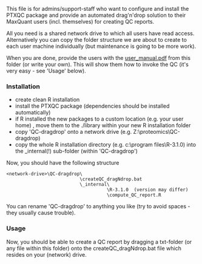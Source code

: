 This file is for admins/support-staff who want to configure and install the PTXQC package
and provide an automated drag'n'drop solution to their MaxQuant users (incl. themselves) for creating QC reports.

All you need is a shared network drive to which all users have read access. Alternatively you can copy the folder structure we
are about to create to each user machine individually (but maintenance is going to be more work).

When you are done, provide the users with the [user_manual.pdf] from this folder (or write your own).
This will show them how to invoke the QC (it's very easy - see 'Usage' below).

### Installation
 - create clean R installation
 - install the PTXQC package (dependencies should be installed automatically)
 - if R installed the new packages to a custom location (e.g. your user home)
   , move them to the ./library within your new R installation folder
 - copy 'QC-dragdrop' onto a network drive (e.g. Z:\proteomics\QC-dragdrop)
 - copy the whole R installation directory (e.g. c:\program files\R-3.1.0) into the _internal(!) sub-folder (within 'QC-dragdrop')
 
Now, you should have the following structure

    <network-drive>\QC-dragdrop\
                               \createQC_dragNdrop.bat
                               \_internal\
                                         \R-3.1.0  (version may differ)
                                         \compute_QC_report.R
 
You can rename 'QC-dragdrop' to anything you like (try to avoid spaces - they usually cause trouble).
 
### Usage
  Now, you should be able to create a QC report by dragging a txt-folder (or any file within this folder)
  onto the createQC_dragNdrop.bat file which resides on your (network) drive.


  [user_manual.pdf]: user_manual.pdf